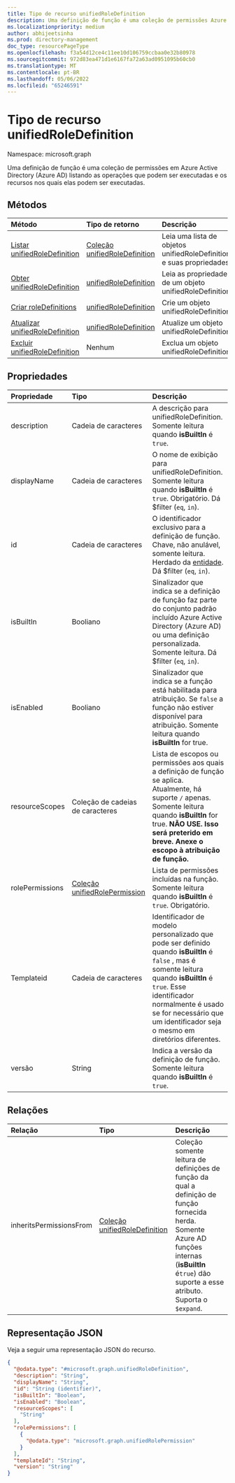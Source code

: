 ```yaml
---
title: Tipo de recurso unifiedRoleDefinition
description: Uma definição de função é uma coleção de permissões Azure Active Directory (Azure AD).
ms.localizationpriority: medium
author: abhijeetsinha
ms.prod: directory-management
doc_type: resourcePageType
ms.openlocfilehash: f3a54d12ce4c11ee10d106759ccbaa0e32b80978
ms.sourcegitcommit: 972d83ea471d1e6167fa72a63ad0951095b60cb0
ms.translationtype: MT
ms.contentlocale: pt-BR
ms.lasthandoff: 05/06/2022
ms.locfileid: "65246591"
---
```

# <a name="unifiedroledefinition-resource-type"></a>Tipo de recurso unifiedRoleDefinition

Namespace: microsoft.graph

Uma definição de função é uma coleção de permissões em Azure Active Directory (Azure AD) listando as operações que podem ser executadas e os recursos nos quais elas podem ser executadas.

## <a name="methods"></a>Métodos

| Método       | Tipo de retorno | Descrição |
|:-------------|:------------|:------------|
| [Listar unifiedRoleDefinition](../api/rbacapplication-list-roledefinitions.md) | [Coleção unifiedRoleDefinition](unifiedroledefinition.md) | Leia uma lista de objetos unifiedRoleDefinition e suas propriedades. |
| [Obter unifiedRoleDefinition](../api/unifiedroledefinition-get.md) | [unifiedRoleDefinition](unifiedroledefinition.md) | Leia as propriedades de um objeto unifiedRoleDefinition. |
| [Criar roleDefinitions](../api/rbacapplication-post-roledefinitions.md) | [unifiedRoleDefinition](unifiedroledefinition.md) | Crie um objeto unifiedRoleDefinition. |
| [Atualizar unifiedRoleDefinition](../api/unifiedroledefinition-update.md) | [unifiedRoleDefinition](unifiedroledefinition.md) | Atualize um objeto unifiedRoleDefinition. |
| [Excluir unifiedRoleDefinition](../api/unifiedroledefinition-delete.md) | Nenhum | Exclua um objeto unifiedRoleDefinition. |

## <a name="properties"></a>Propriedades

| Propriedade     | Tipo        | Descrição |
|:-------------|:------------|:------------|
|description|Cadeia de caracteres| A descrição para unifiedRoleDefinition. Somente leitura quando **isBuiltIn** é `true`. |
|displayName|Cadeia de caracteres| O nome de exibição para unifiedRoleDefinition. Somente leitura quando **isBuiltIn** é `true`. Obrigatório.  Dá $filter (`eq`, `in`).|
|id|Cadeia de caracteres| O identificador exclusivo para a definição de função. Chave, não anulável, somente leitura. Herdado da [entidade](../resources/entity.md). Dá $filter (`eq`, `in`). |
|isBuiltIn|Booliano| Sinalizador que indica se a definição de função faz parte do conjunto padrão incluído Azure Active Directory (Azure AD) ou uma definição personalizada. Somente leitura. Dá $filter (`eq`, `in`). |
|isEnabled|Booliano| Sinalizador que indica se a função está habilitada para atribuição. Se `false` a função não estiver disponível para atribuição. Somente leitura quando **isBuiltIn** for true. |
|resourceScopes|Coleção de cadeias de caracteres| Lista de escopos ou permissões aos quais a definição de função se aplica. Atualmente, há suporte `/` apenas. Somente leitura quando **isBuiltIn** for true. **NÃO USE. Isso será preterido em breve. Anexe o escopo à atribuição de função.** | 
|rolePermissions|[Coleção unifiedRolePermission](unifiedrolepermission.md)| Lista de permissões incluídas na função. Somente leitura quando **isBuiltIn** é `true`. Obrigatório. |
|Templateid|Cadeia de caracteres| Identificador de modelo personalizado que pode ser definido quando **isBuiltIn** é `false` , mas é somente leitura quando **isBuiltIn** é `true`. Esse identificador normalmente é usado se for necessário que um identificador seja o mesmo em diretórios diferentes. |
|versão|String| Indica a versão da definição de função. Somente leitura quando **isBuiltIn** é `true`.|

## <a name="relationships"></a>Relações

| Relação | Tipo        | Descrição |
|:-------------|:------------|:------------|
|inheritsPermissionsFrom| [Coleção unifiedRoleDefinition](unifiedroledefinition.md)| Coleção somente leitura de definições de função da qual a definição de função fornecida herda. Somente Azure AD funções internas (**isBuiltIn** é`true`) dão suporte a esse atributo. Suporta o `$expand`. |

## <a name="json-representation"></a>Representação JSON

Veja a seguir uma representação JSON do recurso.

<!-- {
  "blockType": "resource",
  "keyProperty": "id",
  "@odata.type": "microsoft.graph.unifiedRoleDefinition",
  "openType": false
}
-->

```json
{
  "@odata.type": "#microsoft.graph.unifiedRoleDefinition",
  "description": "String",
  "displayName": "String",
  "id": "String (identifier)",
  "isBuiltIn": "Boolean",
  "isEnabled": "Boolean",
  "resourceScopes": [
    "String"
  ],
  "rolePermissions": [
    {
      "@odata.type": "microsoft.graph.unifiedRolePermission"
    }
  ],
  "templateId": "String",
  "version": "String"
}
```

<!-- uuid: 16cd6b66-4b1a-43a1-adaf-3a886856ed98
2019-02-04 14:57:30 UTC -->
<!-- {
  "type": "#page.annotation",
  "description": "unifiedRoleDefinition resource",
  "keywords": "",
  "section": "documentation",
  "tocPath": ""
}-->

